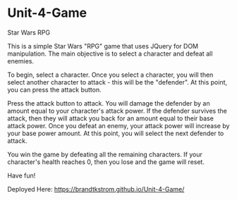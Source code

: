 # Unit-4-Game

Star Wars RPG

This is a simple Star Wars "RPG" game that uses JQuery for DOM manipulation. The main objective is to select a character and defeat all enemies.

To begin, select a character. Once you select a character, you will then select another character to attack - this will be the "defender". At this point, you can press the attack button.

Press the attack button to attack. You will damage the defender by an amount equal to your character's attack power. If the defender survives the attack, then they will attack you back for an amount equal to their base attack power. Once you defeat an enemy, your attack power will increase by your base power amount. At this point, you will select the next defender to attack.

You win the game by defeating all the remaining characters. If your character's health reaches 0, then you lose and the game will reset.

Have fun!

Deployed Here: https://brandtkstrom.github.io/Unit-4-Game/
